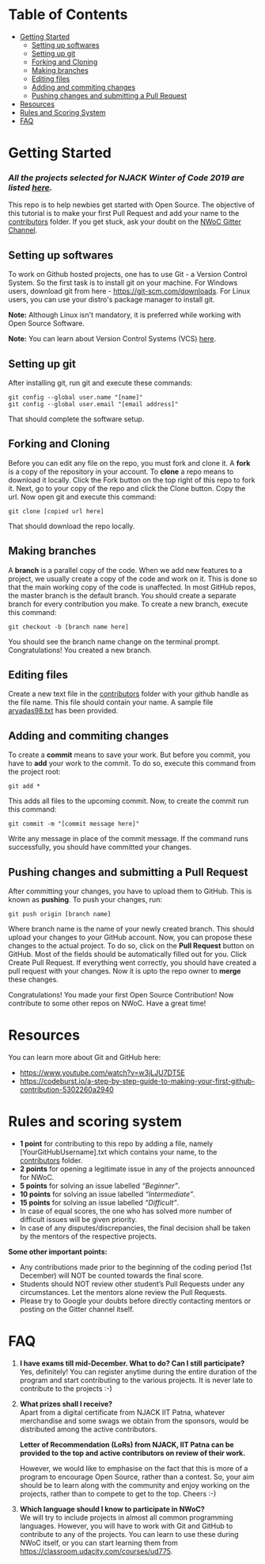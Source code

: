 # Table of Contents

- [Getting Started](#getting-started)
    - [Setting up softwares](#setting-up-softwares)
    - [Setting up git](#setting-up-git)
    - [Forking and Cloning](#forking-and-cloning)
    - [Making branches](#making-branches)
    - [Editing files](#editing-files)
    - [Adding and commiting changes](#adding-and-commiting-changes)
    - [Pushing changes and submitting a Pull Request](#pushing-changes-and-submitting-a-pull-request)
- [Resources](#resources)
- [Rules and Scoring System](#rules-and-scoring-system)
- [FAQ](#faq)

# Getting Started

### ***All the projects selected for NJACK Winter of Code 2019 are listed [here](https://github.com/NJACKWinterOfCode).***

This repo is to help newbies get started with Open Source. The objective of this tutorial is to make your first Pull Request and add your name to the [contributors](contributors/) folder. If you get stuck, ask your doubt on the [NWoC Gitter Channel](https://gitter.im/NWoC/NWoC2019).

## Setting up softwares

To work on Github hosted projects, one has to use Git - a Version Control System. So the first task is to install git on your machine. For Windows users, download git from here - https://git-scm.com/downloads. For Linux users, you can use your distro's package manager to install git.

**Note:** Although Linux isn't mandatory, it is preferred while working with Open Source Software.

**Note:** You can learn about Version Control Systems (VCS) [here](https://www.atlassian.com/git/tutorials/what-is-version-control).

## Setting up git

After installing git, run git and execute these commands:

```
git config --global user.name "[name]"
git config --global user.email "[email address]"
```

That should complete the software setup.

## Forking and Cloning

Before you can edit any file on the repo, you must fork and clone it. A **fork** is a copy of the repository in your account. To **clone** a repo means to download it locally. Click the Fork button on the top right of this repo to fork it. Next, go to your copy of the repo and click the Clone button. Copy the url. Now open git and execute this command:

```
git clone [copied url here]
```

That should download the repo locally.

## Making branches

A **branch** is a parallel copy of the code. When we add new features to a project, we usually create a copy of the code and work on it. This is done so that the main working copy of the code is unaffected. In most GitHub repos, the master branch is the default branch. You should create a separate branch for every contribution you make. To create a new branch, execute this command:

```
git checkout -b [branch name here]
```

You should see the branch name change on the terminal prompt. Congratulations! You created a new branch.


## Editing files

Create a new text file in the [contributors](contributors/) folder with your github handle as the file name. This file should contain your name. A sample file [aryadas98.txt](contributors/aryadas98.txt) has been provided.

## Adding and commiting changes

To create a **commit** means to save your work. But before you commit, you have to **add** your work to the commit. To do so, execute this command from the project root:

```
git add *
```

This adds all files to the upcoming commit. Now, to create the commit run this command:

```
git commit -m "[commit message here]"
```

Write any message in place of the commit message. If the command runs successfully, you should have committed your changes.

## Pushing changes and submitting a Pull Request

After committing your changes, you have to upload them to GitHub. This is known as **pushing**. To push your changes, run:

```
git push origin [branch name]
```

Where branch name is the name of your newly created branch. This should upload your changes to *your* GitHub account. Now, you can propose these changes to the actual project. To do so, click on the **Pull Request** button on GitHub. Most of the fields should be automatically filled out for you. Click Create Pull Request. If everything went correctly, you should have created a pull request with your changes. Now it is upto the repo owner to **merge** these changes.

Congratulations! You made your first Open Source Contribution! Now contribute to some other repos on NWoC. Have a great time!

# Resources

You can learn more about Git and GitHub here:

- https://www.youtube.com/watch?v=w3jLJU7DT5E
- https://codeburst.io/a-step-by-step-guide-to-making-your-first-github-contribution-5302260a2940

# Rules and scoring system

- **1 point** for contributing to this repo by adding a file, namely [YourGitHubUsername].txt which contains your name, to the [contributors](contributors) folder.
- **2 points** for opening a legitimate issue in any of the projects announced for NWoC.
- **5 points** for solving an issue labelled *“Beginner”*.
- **10 points** for solving an issue labelled *“Intermediate”*.
- **15 points** for solving an issue labelled *“Difficult”*.
- In case of equal scores, the one who has solved more number of difficult issues will be given priority.
- In case of any disputes/discrepancies, the final decision shall be taken by the mentors of the respective projects.


**Some other important points:**

- Any contributions made prior to the beginning of the coding period (1st December) will NOT be counted towards the final score.
- Students should NOT review other student’s Pull Requests under any circumstances. Let the mentors alone review the Pull Requests.
- Please try to Google your doubts before directly contacting mentors or posting on the Gitter channel itself.


# FAQ

1. **I have exams till mid-December. What to do? Can I still participate?**  
Yes, definitely! You can register anytime during the entire duration of the program and start contributing to the various projects. It is never late to contribute to the projects :-)

1. **What prizes shall I receive?**  
Apart from a digital certificate from NJACK IIT Patna, whatever merchandise and some swags we obtain from the sponsors, would be distributed among the active contributors. 

    **Letter of Recommendation (LoRs) from NJACK, IIT Patna can be provided to the top and active contributors on review of their work.**

    However, we would like to emphasise on the fact that this is more of a program to encourage Open Source, rather than a contest. So, your aim should be to learn along with the community and enjoy working on the projects, rather than to compete to get to the top. Cheers :-)

1. **Which language should I know to participate in NWoC?**  
We will try to include projects in almost all common programming languages. However, you will have to work with Git and GitHub to contribute to any of the projects. You can learn to use these during NWoC itself, or you can start learning them from https://classroom.udacity.com/courses/ud775.
